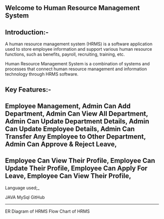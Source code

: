 Welcome to Human Resource Management System
-----------------------------------------------
Introduction:-
------------
A human resource management system (HRMS) is a software application used to store employee information and support various human resource functions, such as benefits, payroll, recruiting, training, etc.

Human Resource Management System is a combination of systems and processes that connect human resource management and information technology through HRMS software.

Key Features:-
--------------


Employee Management,
Admin Can Add Department,
Admin Can View All Department,
Admin Can Update Department Details,
Admin Can Update Employee Details,
Admin Can Transfer Any Employee to Other Department,
Admin Can Approve & Reject Leave,
-----------------------------------------------------

Employee Can View Their Profile,
Employee Can Update Their Profile,
Employee Can Apply For Leave,
Employee Can View Their Profile,
-------------------------------------------------------
Language used;_

JAVA
MySql
GitHub

------------------------------------------------
ER Diagram of HRMS
Flow Chart of HRMS




